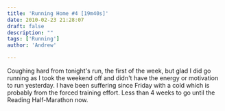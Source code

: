 ```yaml
---
title: 'Running Home #4 [19m40s]'
date: 2010-02-23 21:28:07
draft: false
description: ""
tags: ['Running']
author: 'Andrew'

---
```


Coughing hard from tonight's run, the first of the week, but glad I did go running as I took the weekend off and didn't have the energy or motivation to run yesterday. I have been suffering since Friday with a cold which is probably from the forced training effort. Less than 4 weeks to go until the Reading Half-Marathon now.
